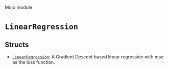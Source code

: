 Mojo module

# `LinearRegression`

## Structs

- [`LinearRegression`](LinearRegression.md): A Gradient Descent based linear regression with mse as the loss function.

